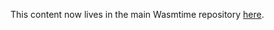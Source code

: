 This content now lives in the main Wasmtime repository [here](https://github.com/CraneStation/wasmtime/blob/master/docs/WASI-documents.md).
